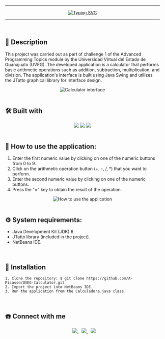 <hr>
<p align="center">
  <a href="https://git.io/typing-svg">
    <img src="https://readme-typing-svg.demolab.com?font=Montserrat&weight=800&size=54&pause=1000&color=FF0000&center=true&vCenter=true&repeat=false&width=800&height=80&lines=UVEG-Calculator" alt="Typing SVG" />
  </a>
</p>
<hr><br>

## 📄 __Description__
This project was carried out as part of challenge 1 of the Advanced Programming Topics module by the Universidad Virtual del Estado de Guanajuato (UVEG).
The developed application is a calculator that performs basic arithmetic operations such as addition, subtraction, multiplication, and division. The application's interface is built using Java Swing and utilizes the JTatto graphical library for interface design.
<div align="center">
  <img src="https://user-images.githubusercontent.com/95196431/229979978-bee445b2-2bc4-42aa-96a6-b3df2e7648ca.jpg" alt="Calculator interface"/>
</div><br>

## 🛠️ __Built with__
<div align="center">
  <img src="https://img.shields.io/badge/Java-ED8B00?style=for-the-badge&logo=openjdk&logoColor=white"/>
  <img src="https://img.shields.io/badge/apache%20netbeans-1B6AC6?style=for-the-badge&logo=apache%20netbeans%20IDE&logoColor=white"/>
  <img src="https://img.shields.io/badge/GIT-E44C30?style=for-the-badge&logo=git&logoColor=white"/>
</div>
<br>

## 📕 __How to use the application:__
1. Enter the first numeric value by clicking on one of the numeric buttons from 0 to 9.
2. Click on the arithmetic operation button (+, -, /, *) that you want to perform.
3. Enter the second numeric value by clicking on one of the numeric buttons.
4. Press the "=" key to obtain the result of the operation.
<div align="center">
  <img src="https://user-images.githubusercontent.com/95196431/229981471-62f39c7c-7a64-49be-a300-f660c0c5d2b6.gif" alt="How to use the application"/>
</div>
<br>

## ⚙️ __System requirements:__
* Java Development Kit (JDK) 8.
* JTatto library (included in the project).
* NetBeans IDE.
<br>

## 💾 __Installation__
```
1. Clone the repository: $ git clone https://github.com/A-Picasso/UVEG-Calculator.git
2. Import the project into NetBeans IDE.
3. Run the application from the Calculadora.java class.
```
<br>

## ☎️ __Connect with me__
<div align="center">
  <a style="margin-left: 10px;" target="_blank" href="https://www.linkedin.com/in/jose-alberto-picasso-mtz/">
    <img src="https://img.shields.io/badge/LinkedIn-0077B5?style=for-the-badge&logo=linkedin&logoColor=white"/>
  </a>
  <a style="margin-left: 10px;" target="_blank" href="mailto:japm996@gmail.com">
    <img src="https://img.shields.io/badge/Gmail-D14836?style=for-the-badge&logo=gmail&logoColor=white"/>
  </a>
  <a style="margin-left: 10px;" target="_blank" href="https://github.com/A-Picasso">
    <img src="https://img.shields.io/badge/GitHub-100000?style=for-the-badge&logo=github&logoColor=white"/>
  </a>
</div>
